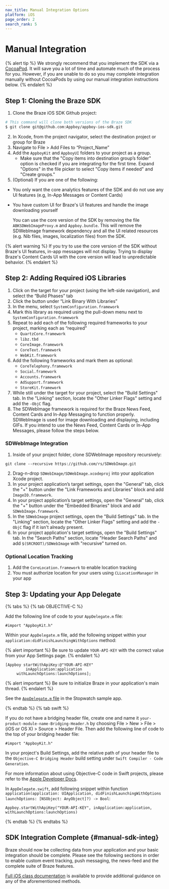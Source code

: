 ```yaml
---
nav_title: Manual Integration Options
platform: iOS
page_order: 2
search_rank: 5
---
```


# Manual Integration

{% alert tip %}
We strongly recommend that you implement the SDK via a [CocoaPod](http://cocoapods.org/). It will save you a lot of time and automate much of the process for you. However, if you are unable to do so you may complete integration manually without CocoaPods by using our manual integration instructions below.
{% endalert %}

## Step 1: Cloning the Braze SDK

1. Clone the Braze iOS SDK Github project:

```bash
# This command will clone both versions of the Braze SDK
$ git clone git@github.com:Appboy/appboy-ios-sdk.git
```

2. In Xcode, from the project navigator, select the destination project or group for Braze
3. Navigate to File > Add Files to “Project_Name”
4. Add the `AppboyKit` and `AppboyUI` folders to your project as a group.
	- Make sure that the "Copy items into destination group’s folder" option is checked if you are integrating for the first time. Expand "Options" in the file picker to select "Copy items if needed" and "Create groups."
5. (Optional) If you are one of the following:
  - You only want the core analytics features of the SDK and do not use any UI features (e.g, In-App Messages or Content Cards)
  - You have custom UI for Braze's UI features and handle the image downloading yourself

	You can use the core version of the SDK by removing the file `ABKSDWebImageProxy.m` and `Appboy.bundle`. This will remove the SDWebImage framework dependency and all the UI related resources (e.g. Nib files, images, localization files) from the SDK.

{% alert warning %}
If you try to use the core version of the SDK without Braze's UI features, in-app messages will not display. Trying to display Braze's Content Cards UI with the core version will lead to unpredictable behavior.
{% endalert %}

## Step 2: Adding Required iOS Libraries

1. Click on the target for your project (using the left-side navigation), and select the “Build Phases” tab
2. Click the <i class="fas fa-plus"></i> button under “Link Binary With Libraries”
3. In the menu, select `SystemConfiguration.framework`
4. Mark this library as required using the pull-down menu next to `SystemConfiguration.framework`
5. Repeat to add each of the following required frameworks to your project, marking each as “required”
	- `QuartzCore.framework`
	- `libz.tbd`
	- `CoreImage.framework`
	- `CoreText.framework`
	- `WebKit.framework`
6. Add the following frameworks and mark them as optional:
	- `CoreTelephony.framework`
	- `Social.framework`
	- `Accounts.framework`
	- `AdSupport.framework`
	- `StoreKit.framework`
7. While still under the target for your project, select the "Build Settings" tab. In the "Linking" section, locate the "Other Linker Flags" setting and add the `-ObjC` flag.
8. The SDWebImage framework is required for the Braze News Feed, Content Cards and In-App Messaging to function properly. SDWebImage is used for image downloading and displaying, including GIFs. If you intend to use the News Feed, Content Cards or In-App Messages, please follow the steps below.

### SDWebImage Integration

1. Inside of your project folder, clone SDWebImage repository recursively:
```
git clone --recursive https://github.com/rs/SDWebImage.git
```
2. Drag-n-drop `SDWebImage/SDWebImage.xcodeproj` into your application Xcode project.
3. In your project application’s target settings, open the "General" tab, click the "+" button under the "Link Frameworks and Libraries" block and add `ImageIO.framework`.
4. In your project application’s target settings, open the "General" tab, click the "+" button under the "Embedded Binaries" block and add `SDWebImage.framework`.
5. In the `SDWebImage` project settings, open the "Build Settings" tab. In the "Linking" section, locate the "Other Linker Flags" setting and add the `-ObjC` flag if it isn't already present.
6. In your project application's target settings, open the "Build Settings" tab. In the "Search Paths" section, locate "Header Search Paths" and add `$(SRCROOT)/SDWebImage` with "recursive" turned on.

### Optional Location Tracking

1. Add the `CoreLocation.framework` to enable location tracking
2. You must authorize location for your users using `CLLocationManager` in your app

## Step 3: Updating your App Delegate

{% tabs %}
{% tab OBJECTIVE-C %}

Add the following line of code to your `AppDelegate.m` file:

```objc
#import "AppboyKit.h"
```

Within your `AppDelegate.m` file, add the following snippet within your `application:didFinishLaunchingWithOptions` method:

{% alert important %}
Be sure to update `YOUR-API-KEY` with the correct value from your App Settings page.
{% endalert %}


```objc
[Appboy startWithApiKey:@"YOUR-API-KEY"
         inApplication:application
     withLaunchOptions:launchOptions];
```

{% alert important %}
Be sure to initialize Braze in your application's main thread.
{% endalert %}

See the [`AppDelegate.m` file](https://github.com/Appboy/appboy-ios-sdk/blob/master/Example/Stopwatch/AppDelegate.m) in the Stopwatch sample app.

{% endtab %}
{% tab swift %}

If you do not have a bridging header file, create one and name it `your-product-module-name-Bridging-Header.h` by choosing File > New > File > (iOS or OS X) > Source > Header File. Then add the following line of code to the top of your bridging header file:
```
#import "AppboyKit.h"
```

In your project's Build Settings, add the relative path of your header file to the `Objective-C Bridging Header` build setting under `Swift Compiler - Code Generation`.

For more information about using Objective-C code in Swift projects, please refer to the [Apple Developer Docs](https://developer.apple.com/library/ios/documentation/swift/conceptual/buildingcocoaapps/MixandMatch.html).

In `AppDelegate.swift`, add following snippet within function `application(application: UIApplication, didFinishLaunchingWithOptions launchOptions: [NSObject: AnyObject]?) -> Bool`:

```
Appboy.startWithApiKey("YOUR-API-KEY", inApplication:application, withLaunchOptions:launchOptions)
```

{% endtab %}
{% endtabs %}

## SDK Integration Complete {#manual-sdk-integ}

Braze should now be collecting data from your application and your basic integration should be complete. Please see the following sections in order to enable custom event tracking, push messaging, the news-feed and the complete suite of Braze features.

[Full iOS class documentation][7] is available to provide additional guidance on any of the aforementioned methods.

[1]: #clone-sdk
[2]: #add-libs
[3]: #configure
[4]: #update-delegate
[7]: http://appboy.github.io/appboy-ios-sdk/docs/annotated.html "full ios class documentation"
[10]: http://cocoapods.org/
